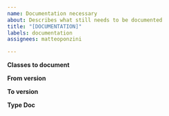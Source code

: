 ```yaml
---
name: Documentation necessary
about: Describes what still needs to be documented
title: "[DOCUMENTATION]"
labels: documentation
assignees: matteoponzini

---
```


**Classes to document**

**From version**

**To version**

**Type Doc**
